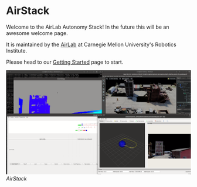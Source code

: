 # AirStack

Welcome to the AirLab Autonomy Stack! In the future this will be an awesome welcome page.

It is maintained by the [AirLab](https://theairlab.org) at Carnegie Mellon University's Robotics Institute.

Please head to our [Getting Started](https://docs.theairlab.org/user_guide/getting_started/) page to start.




![Overview](overview.png)
*AirStack*


